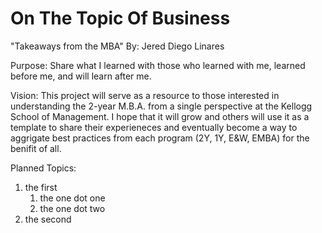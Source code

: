# On The Topic Of Business
"Takeaways from the MBA"
By: Jered Diego Linares


Purpose: 
Share what I learned with those who learned with me, learned before me, and will learn after me. 

Vision: 
This project will serve as a resource to those interested in understanding the 2-year M.B.A. from a single perspective at the Kellogg School of Management. I hope that it will grow and others will use it as a template to share their experieneces and eventually become a way to aggrigate best practices from each program (2Y, 1Y, E&W, EMBA) for the benifit of all. 


Planned Topics: 
1. the first
    1. the one dot one
    2. the one dot two
2. the second 


